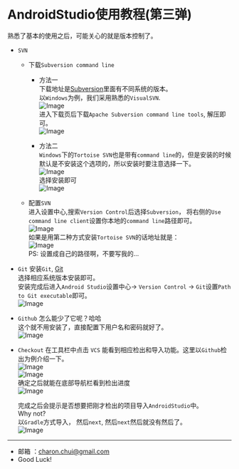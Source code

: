 ﻿AndroidStudio使用教程(第三弹)
===

熟悉了基本的使用之后，可能关心的就是版本控制了。

- `SVN`
    - 下载`Subversion command line`              
		- 方法一                
	        下载地址是[Subversion](http://subversion.apache.org/packages.html)里面有不同系统的版本。             
	        以`Windows`为例，我们采用熟悉的`VisualSVN`.                    
	        ![Image](https://github.com/CharonChui/AndroidNote/blob/master/Pic/AndroidStudio_3_1.png?raw=true)	                     
	        进入下载页后下载`Apache Subversion command line tools`, 解压即可。             
		    ![Image](https://github.com/CharonChui/AndroidNote/blob/master/Pic/AndroidStudio_3_2.png?raw=true)	         
          
	    - 方法二                                   
		    `Windows`下的`Tortoise SVN`也是带有`command line`的，但是安装的时候默认是不安装这个选项的，所以安装时要注意选择一下。                  
			![Image](https://github.com/CharonChui/AndroidNote/blob/master/Pic/AndroidStudio_3_5.png?raw=true)	                   
			选择安装即可                         
			![Image](https://github.com/CharonChui/AndroidNote/blob/master/Pic/AndroidStudio_3_6.png?raw=true)	                 
			
	- 配置`SVN`                      
	    进入设置中心,搜索`Version Control`后选择`Subversion`， 将右侧的`Use command line client`设置你本地的`command line`路径即可。             
		![Image](https://github.com/CharonChui/AndroidNote/blob/master/Pic/AndroidStudio_3_3.png?raw=true)	               	
		如果是用第二种方式安装`Tortoise SVN`的话地址就是：                   
		![Image](https://github.com/CharonChui/AndroidNote/blob/master/Pic/AndroidStudio_3_4.png?raw=true)	                   
		PS: 设置成自己的路径啊，不要写我的...               
		
- `Git`
	安装`Git`, [Git](http://git-scm.com/)             
	选择相应系统版本安装即可。                   
	安装完成后进入`Android Studio`设置中心-> `Version Control` -> `Git`设置`Path to Git executable`即可。                 
	![Image](https://github.com/CharonChui/AndroidNote/blob/master/Pic/AndroidStudio_3_7.png?raw=true)	                 

- `Github`
    怎么能少了它呢？哈哈              
	这个就不用安装了，直接配置下用户名和密码就好了。                    
	![Image](https://github.com/CharonChui/AndroidNote/blob/master/Pic/AndroidStudio_3_8.png?raw=true)	               	
	
- `Checkout`
    在工具栏中点击 `VCS` 能看到相应检出和导入功能。这里以`Github`检出为例介绍一下。                   
	![Image](https://github.com/CharonChui/AndroidNote/blob/master/Pic/AndroidStudio_3_9.png?raw=true)		           
	![Image](https://github.com/CharonChui/AndroidNote/blob/master/Pic/AndroidStudio_3_10.png?raw=true)	           
	确定之后就能在底部导航栏看到检出进度                    
	![Image](https://github.com/CharonChui/AndroidNote/blob/master/Pic/AndroidStudio_3_11.png?raw=true)	                  
	
	完成之后会提示是否想要把刚才检出的项目导入`AndroidStudio`中。                  
	Why not?                         
	以`Gradle`方式导入， 然后`next`, 然后`next`然后就没有然后了。                     
	![Image](https://github.com/CharonChui/AndroidNote/blob/master/Pic/AndroidStudio_3_12.png?raw=true)	                    
		
---

- 邮箱 ：charon.chui@gmail.com  
- Good Luck! 